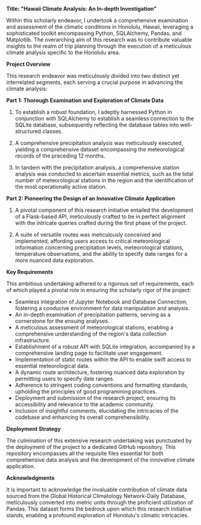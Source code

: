 **Title: "Hawaii Climate Analysis: An In-depth Investigation"**

Within this scholarly endeavor, I undertook a comprehensive examination and assessment of the climatic conditions in Honolulu, Hawaii, leveraging a sophisticated toolkit encompassing Python, SQLAlchemy, Pandas, and Matplotlib. The overarching aim of this research was to contribute valuable insights to the realm of trip planning through the execution of a meticulous climate analysis specific to the Honolulu area.

**Project Overview**

This research endeavor was meticulously divided into two distinct yet interrelated segments, each serving a crucial purpose in advancing the climate analysis:

**Part 1: Thorough Examination and Exploration of Climate Data**

1. To establish a robust foundation, I adeptly harnessed Python in conjunction with SQLAlchemy to establish a seamless connection to the SQLite database, subsequently reflecting the database tables into well-structured classes.

2. A comprehensive precipitation analysis was meticulously executed, yielding a comprehensive dataset encompassing the meteorological records of the preceding 12 months.

3. In tandem with the precipitation analysis, a comprehensive station analysis was conducted to ascertain essential metrics, such as the total number of meteorological stations in the region and the identification of the most operationally active station.

**Part 2: Pioneering the Design of an Innovative Climate Application**

1. A pivotal component of this research initiative entailed the development of a Flask-based API, meticulously crafted to be in perfect alignment with the intricate queries crafted during the first phase of the project.

2. A suite of versatile routes was meticulously conceived and implemented, affording users access to critical meteorological information concerning precipitation levels, meteorological stations, temperature observations, and the ability to specify date ranges for a more nuanced data exploration.

**Key Requirements**

This ambitious undertaking adhered to a rigorous set of requirements, each of which played a pivotal role in ensuring the scholarly rigor of the project:

- Seamless integration of Jupyter Notebook and Database Connection, fostering a conducive environment for data manipulation and analysis.
- An in-depth examination of precipitation patterns, serving as a cornerstone for the ensuing analyses.
- A meticulous assessment of meteorological stations, enabling a comprehensive understanding of the region's data collection infrastructure.
- Establishment of a robust API with SQLite integration, accompanied by a comprehensive landing page to facilitate user engagement.
- Implementation of static routes within the API to enable swift access to essential meteorological data.
- A dynamic route architecture, fostering nuanced data exploration by permitting users to specify date ranges.
- Adherence to stringent coding conventions and formatting standards, upholding the principles of good programming practices.
- Deployment and submission of the research project, ensuring its accessibility and relevance to the academic community.
- Inclusion of insightful comments, elucidating the intricacies of the codebase and enhancing its overall comprehensibility.

**Deployment Strategy**

The culmination of this extensive research undertaking was punctuated by the deployment of the project to a dedicated GitHub repository. This repository encompasses all the requisite files essential for both comprehensive data analysis and the development of the innovative climate application.

**Acknowledgments**

It is important to acknowledge the invaluable contribution of climate data sourced from the Global Historical Climatology Network-Daily Database, meticulously converted into metric units through the proficient utilization of Pandas. This dataset forms the bedrock upon which this research initiative stands, enabling a profound exploration of Honolulu's climatic intricacies.
